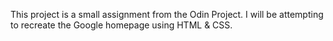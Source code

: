 This project is a small assignment from the Odin Project. I will be attempting to recreate the Google homepage using HTML & CSS.
